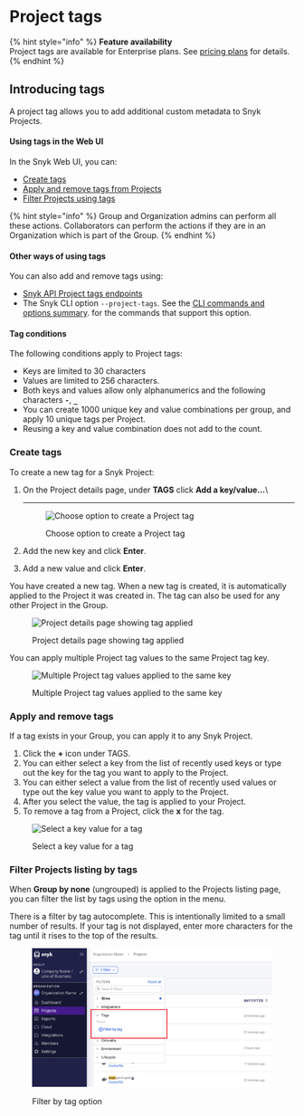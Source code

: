 # Project tags

{% hint style="info" %}
**Feature availability**\
Project tags are available for Enterprise plans. See [pricing plans](https://snyk.io/plans/) for details.
{% endhint %}

## Introducing tags

A project tag allows you to add additional custom metadata to Snyk Projects.

#### Using tags in the Web UI

In the Snyk Web UI, you can:

* [Create tags](project-tags.md#create-tags)
* [Apply and remove tags from Projects](project-tags.md#apply-and-remove-tags)
* [Filter Projects using tags](project-tags.md#filter-projects-listing-by-tags)

{% hint style="info" %}
Group and Organization admins can perform all these actions. Collaborators can perform the actions if they are in an Organization which is part of the Group.
{% endhint %}

#### Other ways of using tags

You can also add and remove tags using:

* [Snyk API Project tags endpoints](https://snyk.docs.apiary.io/#reference/projects/project-tags/add-a-tag-to-a-project)
* The Snyk CLI option `--project-tags`. See the [CLI commands and options summary](../../snyk-cli/cli-reference.md). for the commands that support this option.

#### Tag conditions

The following conditions apply to Project tags:

* Keys are limited to 30 characters
* Values are limited to 256 characters.
* Both keys and values allow only alphanumerics and the following characters **`-`**, **`_`**
* You can create 1000 unique key and value combinations per group, and apply 10 unique tags per Project.
* Reusing a key and value combination does not add to the count.

### **Create tags**

To create a new tag for a Snyk Project:

1.  On the Project details page, under **TAGS** click **Add a key/value...**\\

    ***

    <figure><img src="../../.gitbook/assets/projects-tags_20sept2022.png" alt="Choose option to create a Project tag"><figcaption><p>Choose option to create a Project tag</p></figcaption></figure>
2. Add the new key and click **Enter**.
3. Add a new value and click **Enter**.

You have created a new tag. When a new tag is created, it is automatically applied to the Project it was created in. The tag can also be used for any other Project in the Group.

<figure><img src="../../.gitbook/assets/screenshot_2020-09-29_at_17.58.47.png" alt="Project details page showing tag applied"><figcaption><p>Project details page showing tag applied</p></figcaption></figure>

You can apply multiple Project tag values to the same Project tag key.

<figure><img src="../../.gitbook/assets/screenshot_2020-09-29_at_18.04.30.png" alt="Multiple Project tag values applied to the same key"><figcaption><p>Multiple Project tag values applied to the same key</p></figcaption></figure>

### **Apply and remove tags**

If a tag exists in your Group, you can apply it to any Snyk Project.

1. Click the **+** icon under TAGS.
2. You can either select a key from the list of recently used keys or type out the key for the tag you want to apply to the Project.
3. You can either select a value from the list of recently used values or type out the key value you want to apply to the Project.
4. After you select the value, the tag is applied to your Project.
5. To remove a tag from a Project, click the **x** for the tag.

<figure><img src="../../.gitbook/assets/screenshot_2020-09-29_at_18.14.44.png" alt="Select a key value for a tag"><figcaption><p>Select a key value for a tag</p></figcaption></figure>

### Filter Projects listing by tags

When **Group by none** (ungrouped) is applied to the Projects listing page, you can filter the list by tags using the option in the menu.

There is a filter by tag autocomplete. This is intentionally limited to a small number of results. If your tag is not displayed, enter more characters for the tag until it rises to the top of the results.

<figure><img src="../../.gitbook/assets/Screenshot 2023-01-24 at 08.23.14.png" alt="Filter by tag option"><figcaption><p>Filter by tag option</p></figcaption></figure>
